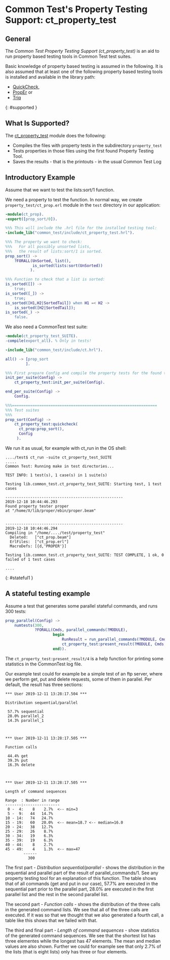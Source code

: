 <!--
%CopyrightBegin%

SPDX-License-Identifier: Apache-2.0

Copyright Ericsson AB 2023. All Rights Reserved.

Licensed under the Apache License, Version 2.0 (the "License");
you may not use this file except in compliance with the License.
You may obtain a copy of the License at

    http://www.apache.org/licenses/LICENSE-2.0

Unless required by applicable law or agreed to in writing, software
distributed under the License is distributed on an "AS IS" BASIS,
WITHOUT WARRANTIES OR CONDITIONS OF ANY KIND, either express or implied.
See the License for the specific language governing permissions and
limitations under the License.

%CopyrightEnd%
-->
# Common Test's Property Testing Support: ct_property_test

## General

The _Common Test Property Testing Support (ct_property_test)_ is an aid to run
property based testing tools in Common Test test suites.

Basic knowledge of property based testing is assumed in the following. It is
also assumed that at least one of the following property based testing tools is
installed and available in the library path:

- [QuickCheck](http://www.quviq.com),
- [PropEr](https://proper-testing.github.io) or
- [Triq](https://github.com/krestenkrab/triq)

[](){: #supported }

## What Is Supported?

The [ct_property_test](`m:ct_property_test#`) module does the following:

- Compiles the files with property tests in the subdirectory `property_test`
- Tests properties in those files using the first found Property Testing Tool.
- Saves the results - that is the printouts - in the usual Common Test Log

## Introductory Example

Assume that we want to test the lists:sort/1 function.

We need a property to test the function. In normal way, we create
`property_test/ct_prop.erl` module in the `test` directory in our application:

```erlang
-module(ct_prop).
-export([prop_sort/0]).

%%% This will include the .hrl file for the installed testing tool:
-include_lib("common_test/include/ct_property_test.hrl").

%%% The property we want to check:
%%%   For all possibly unsorted lists,
%%%   the result of lists:sort/1 is sorted.
prop_sort() ->
    ?FORALL(UnSorted, list(),
            is_sorted(lists:sort(UnSorted))
           ).

%%% Function to check that a list is sorted:
is_sorted([]) ->
    true;
is_sorted([_]) ->
    true;
is_sorted([H1,H2|SortedTail]) when H1 =< H2 ->
    is_sorted([H2|SortedTail]);
is_sorted(_) ->
    false.
```

We also need a CommonTest test suite:

```erlang
-module(ct_property_test_SUITE).
-compile(export_all). % Only in tests!

-include_lib("common_test/include/ct.hrl").

all() -> [prop_sort
         ].

%%% First prepare Config and compile the property tests for the found tool:
init_per_suite(Config) ->
    ct_property_test:init_per_suite(Config).

end_per_suite(Config) ->
    Config.

%%%================================================================
%%% Test suites
%%%
prop_sort(Config) ->
    ct_property_test:quickcheck(
      ct_prop:prop_sort(),
      Config
     ).
```

We run it as usual, for example with ct_run in the OS shell:

```text
..../test$ ct_run -suite ct_property_test_SUITE
.....
Common Test: Running make in test directories...

TEST INFO: 1 test(s), 1 case(s) in 1 suite(s)

Testing lib.common_test.ct_property_test_SUITE: Starting test, 1 test cases

----------------------------------------------------
2019-12-18 10:44:46.293
Found property tester proper
at "/home/X/lib/proper/ebin/proper.beam"


----------------------------------------------------
2019-12-18 10:44:46.294
Compiling in "/home/..../test/property_test"
  Deleted:   ["ct_prop.beam"]
  ErlFiles:  ["ct_prop.erl"]
  MacroDefs: [{d,'PROPER'}]

Testing lib.common_test.ct_property_test_SUITE: TEST COMPLETE, 1 ok, 0 failed of 1 test cases

....
```

[](){: #stateful1 }

## A stateful testing example

Assume a test that generates some parallel stateful commands, and runs 300
tests:

```erlang
prop_parallel(Config) ->
    numtests(300,
             ?FORALL(Cmds, parallel_commands(?MODULE),
                     begin
                         RunResult = run_parallel_commands(?MODULE, Cmds),
                         ct_property_test:present_result(?MODULE, Cmds, RunResult, Config)
                     end)).
```

The `ct_property_test:present_result/4` is a help function for printing some
statistics in the CommonTest log file.

Our example test could for example be a simple test of an ftp server, where we
perform get, put and delete requests, some of them in parallel. Per default, the
result has three sections:

```text
*** User 2019-12-11 13:28:17.504 ***

Distribution sequential/parallel

 57.7% sequential
 28.0% parallel_2
 14.3% parallel_1



*** User 2019-12-11 13:28:17.505 ***

Function calls

 44.4% get
 39.3% put
 16.3% delete



*** User 2019-12-11 13:28:17.505 ***

Length of command sequences

Range  : Number in range
-------:----------------
 0 -  4:    8    2.7%  <-- min=3
 5 -  9:   44   14.7%
10 - 14:   74   24.7%
15 - 19:   60   20.0%  <-- mean=18.7 <-- median=16.0
20 - 24:   38   12.7%
25 - 29:   26    8.7%
30 - 34:   19    6.3%
35 - 39:   19    6.3%
40 - 44:    8    2.7%
45 - 49:    4    1.3%  <-- max=47
        ------
          300
```

The first part - _Distribution sequential/parallel_ \- shows the distribution in
the sequential and parallel part of the result of parallel_commands/1. See any
property testing tool for an explanation of this function. The table shows that
of all commands (get and put in our case), 57.7% are executed in the sequential
part prior to the parallel part, 28.0% are executed in the first parallel list
and the rest in the second parallel list.

The second part - _Function calls_ \- shows the distribution of the three calls
in the generated command lists. We see that all of the three calls are executed.
If it was so that we thought that we also generated a fourth call, a table like
this shows that we failed with that.

The third and final part - _Length of command sequences_ \- show statistics of
the generated command sequences. We see that the shortest list has three
elementes while the longest has 47 elements. The mean and median values are also
shown. Further we could for example see that only 2.7% of the lists (that is
eight lists) only has three or four elements.
